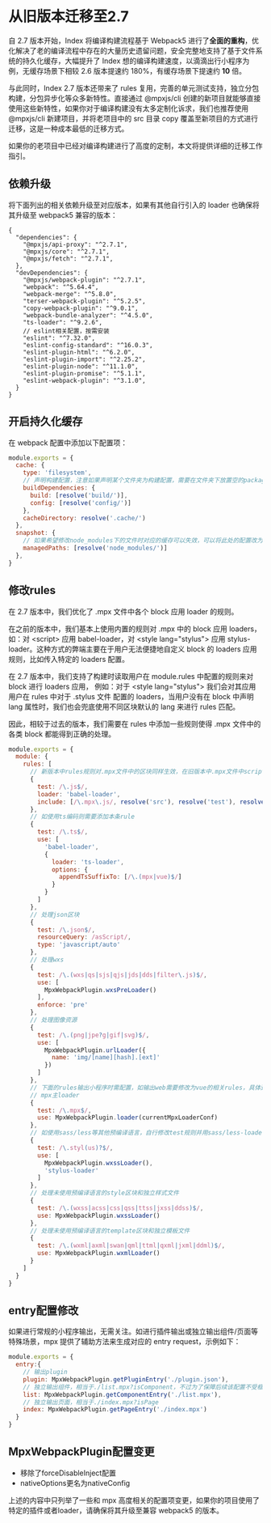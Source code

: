 # 从旧版本迁移至2.7

自 2.7 版本开始，Index 将编译构建流程基于 Webpack5 进行了**全面的重构**，优化解决了老的编译流程中存在的大量历史遗留问题，安全完整地支持了基于文件系统的持久化缓存，大幅提升了 Index 想的编译构建速度，以滴滴出行小程序为例，无缓存场景下相较 2.6 版本提速约 180%，有缓存场景下提速约 **10** 倍。

与此同时，Index 2.7 版本还带来了 rules 复用，完善的单元测试支持，独立分包构建，分包异步化等众多新特性。直接通过 @mpxjs/cli 创建的新项目就能够直接使用这些新特性，如果你对于编译构建没有太多定制化诉求，我们也推荐使用 @mpxjs/cli 新建项目，并将老项目中的 src 目录 copy 覆盖至新项目的方式进行迁移，这是一种成本最低的迁移方式。

如果你的老项目中已经对编译构建进行了高度的定制，本文将提供详细的迁移工作指引。

## 依赖升级

将下面列出的相关依赖升级至对应版本，如果有其他自行引入的 loader 也确保将其升级至 webpack5 兼容的版本：

```json5
{
  "dependencies": {
    "@mpxjs/api-proxy": "^2.7.1",
    "@mpxjs/core": "^2.7.1",
    "@mpxjs/fetch": "^2.7.1",
  },
  "devDependencies": {
    "@mpxjs/webpack-plugin": "^2.7.1",
    "webpack": "^5.64.4",
    "webpack-merge": "^5.8.0",
    "terser-webpack-plugin": "^5.2.5",
    "copy-webpack-plugin": "^9.0.1",
    "webpack-bundle-analyzer": "^4.5.0",
    "ts-loader": "^9.2.6",
    // eslint相关配置，按需安装
    "eslint": "^7.32.0",
    "eslint-config-standard": "^16.0.3",
    "eslint-plugin-html": "^6.2.0",
    "eslint-plugin-import": "^2.25.2",
    "eslint-plugin-node": "^11.1.0",
    "eslint-plugin-promise": "^5.1.1",
    "eslint-webpack-plugin": "^3.1.0",
  }
}
```

## 开启持久化缓存

在 webpack 配置中添加以下配置项：

```js
module.exports = {
  cache: {
    type: 'filesystem',
    // 声明构建配置，注意如果声明某个文件夹为构建配置，需要在文件夹下放置空的package.json文件，避免构建依赖收集时将主项目的依赖项视为构建依赖
    buildDependencies: {
      build: [resolve('build/')],
      config: [resolve('config/')]
    },
    cacheDirectory: resolve('.cache/')
  },
  snapshot: {
    // 如果希望修改node_modules下的文件时对应的缓存可以失效，可以将此处的配置改为 managedPaths: []
    managedPaths: [resolve('node_modules/')]
  },
}
```

## 修改rules

在 2.7 版本中，我们优化了 .mpx 文件中各个 block 应用 loader 的规则。

在之前的版本中，我们基本上使用内置的规则对 .mpx 中的 block 应用 loaders，如：对 \<script\> 应用 babel-loader，对 \<style lang="stylus"\> 应用 stylus-loader。这种方式的弊端主要在于用户无法便捷地自定义 block 的 loaders 应用规则，比如传入特定的 loaders 配置。

在 2.7 版本中，我们支持了构建时读取用户在 module.rules 中配置的规则来对 block 进行 loaders 应用， 例如：对于 \<style lang="stylus"\> 我们会对其应用用户在 rules 中对于 .stylus 文件 配置的 loaders，当用户没有在 block 中声明 lang 属性时，我们也会兜底使用不同区块默认的 lang 来进行 rules 匹配。

因此，相较于过去的版本，我们需要在 rules 中添加一些规则使得 .mpx 文件中的各类 block 都能得到正确的处理。

```js
module.exports = {
  module: {
    rules: [
      // 新版本中rules规则对.mpx文件中的区块同样生效，在旧版本中.mpx文件中script会走内置的babel转义，但是新版当中只有在include范围内的.mpx文件才会走babel，但由于新版本中.mpx文件中的script会采用.mpx.js的格式来匹配rules，因此我们可以用如下include条件让其保持与旧版本一致的表现。
      {
        test: /\.js$/,
        loader: 'babel-loader',
        include: [/\.mpx\.js/, resolve('src'), resolve('test'), resolve('node_modules/@mpxjs')]
      },
      // 如使用ts编码则需要添加本条rule
      {
        test: /\.ts$/,
        use: [
          'babel-loader',
          {
            loader: 'ts-loader',
            options: {
              appendTsSuffixTo: [/\.(mpx|vue)$/]
            }
          }
        ]
      },
      // 处理json区块
      {
        test: /\.json$/,
        resourceQuery: /asScript/,
        type: 'javascript/auto'
      },
      // 处理wxs
      {
        test: /\.(wxs|qs|sjs|qjs|jds|dds|filter\.js)$/,
        use: [
          MpxWebpackPlugin.wxsPreLoader()
        ],
        enforce: 'pre'
      },
      // 处理图像资源
      {
        test: /\.(png|jpe?g|gif|svg)$/,
        use: [
          MpxWebpackPlugin.urlLoader({
            name: 'img/[name][hash].[ext]'
          })
        ]
      },
      // 下面的rules输出小程序时需配置，如输出web需要修改为vue的相关rules，具体逻辑可以参考脚手架项目中build/getRules.js
      // mpx主loader
      {
        test: /\.mpx$/,
        use: MpxWebpackPlugin.loader(currentMpxLoaderConf)
      },
      // 如使用sass/less等其他预编译语言，自行修改test规则并用sass/less-loader替换stylus-loader
      {
        test: /\.styl(us)?$/,
        use: [
          MpxWebpackPlugin.wxssLoader(),
          'stylus-loader'
        ]
      },
      // 处理未使用预编译语言的style区块和独立样式文件
      {
        test: /\.(wxss|acss|css|qss|ttss|jxss|ddss)$/,
        use: MpxWebpackPlugin.wxssLoader()
      },
      // 处理未使用预编译语言的template区块和独立模板文件
      {
        test: /\.(wxml|axml|swan|qml|ttml|qxml|jxml|ddml)$/,
        use: MpxWebpackPlugin.wxmlLoader()
      }
    ]
  }
}
```

## entry配置修改

如果进行常规的小程序输出，无需关注。如进行插件输出或独立输出组件/页面等特殊场景，mpx 提供了辅助方法来生成对应的 entry request，示例如下：

```js
module.exports = {
  entry:{
    // 输出plugin
    plugin: MpxWebpackPlugin.getPluginEntry('./plugin.json'),
    // 独立输出组件，相当于./list.mpx?isComponent，不过为了保障后续该配置不受框架内部query变动影响，建议使用辅助方法
    list: MpxWebpackPlugin.getComponentEntry('./list.mpx'),
    // 独立输出页面，相当于./index.mpx?isPage
    index: MpxWebpackPlugin.getPageEntry('./index.mpx')
  }
}
```

## MpxWebpackPlugin配置变更

- 移除了forceDisableInject配置
- nativeOptions更名为nativeConfig


上述的内容中只列举了一些和 mpx 高度相关的配置项变更，如果你的项目使用了特定的插件或者loader，请确保将其升级至兼容 webpack5 的版本。

